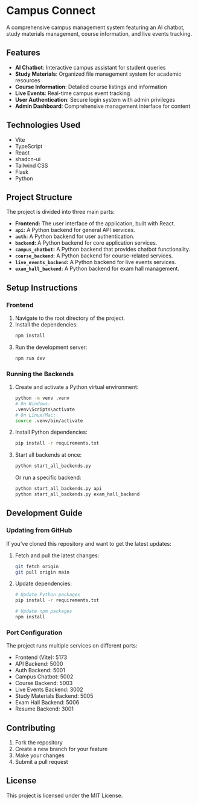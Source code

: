 # Campus Connect

A comprehensive campus management system featuring an AI chatbot, study materials management, course information, and live events tracking.

## Features

- **AI Chatbot**: Interactive campus assistant for student queries
- **Study Materials**: Organized file management system for academic resources
- **Course Information**: Detailed course listings and information
- **Live Events**: Real-time campus event tracking
- **User Authentication**: Secure login system with admin privileges
- **Admin Dashboard**: Comprehensive management interface for content

## Technologies Used

- Vite
- TypeScript
- React
- shadcn-ui
- Tailwind CSS
- Flask
- Python

## Project Structure

The project is divided into three main parts:

- **Frontend:** The user interface of the application, built with React.
- **`api`:** A Python backend for general API services.
- **`auth`:** A Python backend for user authentication.
- **`backend`:** A Python backend for core application services.
- **`campus_chatbot`:** A Python backend that provides chatbot functionality.
- **`course_backend`:** A Python backend for course-related services.
- **`live_events_backend`:** A Python backend for live events services.
- **`exam_hall_backend`:** A Python backend for exam hall management.

## Setup Instructions

### Frontend

1.  Navigate to the root directory of the project.
2.  Install the dependencies:
    ```bash
    npm install
    ```
3.  Run the development server:
    ```bash
    npm run dev
    ```

### Running the Backends

1. Create and activate a Python virtual environment:
   ```bash
   python -m venv .venv
   # On Windows:
   .venv\Scripts\activate
   # On Linux/Mac:
   source .venv/bin/activate
   ```

2. Install Python dependencies:
   ```bash
   pip install -r requirements.txt
   ```

3. Start all backends at once:
   ```bash
   python start_all_backends.py
   ```

   Or run a specific backend:
   ```bash
   python start_all_backends.py api
   python start_all_backends.py exam_hall_backend
   ```

## Development Guide

### Updating from GitHub

If you've cloned this repository and want to get the latest updates:

1. Fetch and pull the latest changes:
   ```bash
   git fetch origin
   git pull origin main
   ```

2. Update dependencies:
   ```bash
   # Update Python packages
   pip install -r requirements.txt
   
   # Update npm packages
   npm install
   ```

### Port Configuration

The project runs multiple services on different ports:
- Frontend (Vite): 5173
- API Backend: 5000
- Auth Backend: 5001
- Campus Chatbot: 5002
- Course Backend: 5003
- Live Events Backend: 3002
- Study Materials Backend: 5005
- Exam Hall Backend: 5006
- Resume Backend: 3001

## Contributing

1. Fork the repository
2. Create a new branch for your feature
3. Make your changes
4. Submit a pull request

## License

This project is licensed under the MIT License.